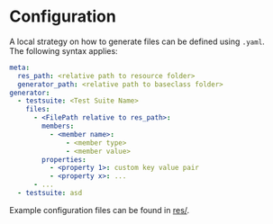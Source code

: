 # Configuration

A local strategy on how to generate files can be defined using `.yaml`.  
The following syntax applies:

```yaml
meta:
  res_path: <relative path to resource folder>
  generator_path: <relative path to baseclass folder>
generator:
  - testsuite: <Test Suite Name>
    files:
      - <FilePath relative to res_path>:
        members:
          - <member name>:
              - <member type>
              - <member value>
        properties:
          - <property 1>: custom key value pair
          - <property x>: ...
      - ...
  - testsuite: asd
```

Example configuration files can be found in [res/](../../../res/).
